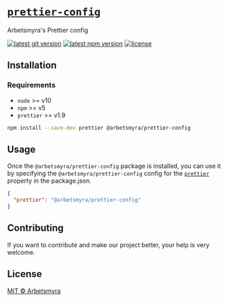 # [`prettier-config`](https://github.com/arbetsmyra/prettier-config)

Arbetsmyra's Prettier config

[![latest git version](https://img.shields.io/github/v/tag/arbetsmyra/prettier-config?label=version)](https://github.com/arbetsmyra/prettier-config)
[![latest npm version](https://img.shields.io/npm/v/@arbetsmyra/prettier-config)](https://www.npmjs.com/package/@arbetsmyra/prettier-config)
[![license](https://img.shields.io/github/license/arbetsmyra/prettier-config)](https://github.com/arbetsmyra/prettier-config/blob/master/LICENSE)

## Installation

### Requirements

- `node` >= v10
- `npm` >= v5
- `prettier` >= v1.9

```bash
npm install --save-dev prettier @arbetsmyra/prettier-config
```

## Usage

Once the `@arbetsmyra/prettier-config` package is installed, you can use it by specifying the `@arbetsmyra/prettier-config` config for the [`prettier`](https://prettier.io/docs/en/configuration.html#sharing-configurations) property in the package.json.

```json
{
  "prettier": "@arbetsmyra/prettier-config"
}
```

## Contributing

If you want to contribute and make our project better, your help is very welcome.

## License

[MIT © Arbetsmyra](https://choosealicense.com/licenses/mit/)
